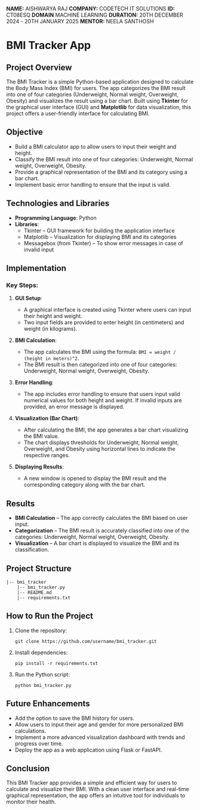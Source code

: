 **NAME:** AISHWARYA RAJ
**COMPANY:** CODETECH IT SOLUTIONS
**ID:** CT08ESQ
**DOMAIN** MACHINE LEARNING
**DURATION:** 20TH DECEMBER 2024 - 20TH JANUARY 2025
**MENTOR:** NEELA SANTHOSH
# BMI Tracker App

## Project Overview
The BMI Tracker is a simple Python-based application designed to calculate the Body Mass Index (BMI) for users. The app categorizes the BMI result into one of four categories (Underweight, Normal weight, Overweight, Obesity) and visualizes the result using a bar chart. Built using **Tkinter** for the graphical user interface (GUI) and **Matplotlib** for data visualization, this project offers a user-friendly interface for calculating BMI.

## Objective
- Build a BMI calculator app to allow users to input their weight and height.
- Classify the BMI result into one of four categories: Underweight, Normal weight, Overweight, Obesity.
- Provide a graphical representation of the BMI and its category using a bar chart.
- Implement basic error handling to ensure that the input is valid.

## Technologies and Libraries
- **Programming Language**: Python
- **Libraries**:
  - Tkinter – GUI framework for building the application interface
  - Matplotlib – Visualization for displaying BMI and its categories
  - Messagebox (from Tkinter) – To show error messages in case of invalid input

## Implementation
### Key Steps:
1. **GUI Setup**:
   - A graphical interface is created using Tkinter where users can input their height and weight.
   - Two input fields are provided to enter height (in centimeters) and weight (in kilograms).

2. **BMI Calculation**:
   - The app calculates the BMI using the formula: `BMI = weight / (height in meters)^2`.
   - The BMI result is then categorized into one of four categories: Underweight, Normal weight, Overweight, Obesity.

3. **Error Handling**:
   - The app includes error handling to ensure that users input valid numerical values for both height and weight. If invalid inputs are provided, an error message is displayed.

4. **Visualization (Bar Chart)**:
   - After calculating the BMI, the app generates a bar chart visualizing the BMI value.
   - The chart displays thresholds for Underweight, Normal weight, Overweight, and Obesity using horizontal lines to indicate the respective ranges.

5. **Displaying Results**:
   - A new window is opened to display the BMI result and the corresponding category along with the bar chart.

## Results
- **BMI Calculation** – The app correctly calculates the BMI based on user input.
- **Categorization** – The BMI result is accurately classified into one of the categories: Underweight, Normal weight, Overweight, Obesity.
- **Visualization** – A bar chart is displayed to visualize the BMI and its classification.

## Project Structure
```
|-- bmi_tracker
    |-- bmi_tracker.py
    |-- README.md
    |-- requirements.txt
```

## How to Run the Project
1. Clone the repository:
   ```
   git clone https://github.com/username/bmi_tracker.git
   ```
2. Install dependencies:
   ```
   pip install -r requirements.txt
   ```
3. Run the Python script:
   ```
   python bmi_tracker.py
   ```

## Future Enhancements
- Add the option to save the BMI history for users.
- Allow users to input their age and gender for more personalized BMI calculations.
- Implement a more advanced visualization dashboard with trends and progress over time.
- Deploy the app as a web application using Flask or FastAPI.

## Conclusion
This BMI Tracker app provides a simple and efficient way for users to calculate and visualize their BMI. With a clean user interface and real-time graphical representation, the app offers an intuitive tool for individuals to monitor their health.
